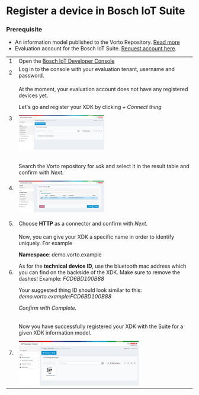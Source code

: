 # Register a device in Bosch IoT Suite


### Prerequisite

- An information model published to the Vorto Repository. [Read more](tutorial-create_and_publish_with_web_editor.md)
- Evaluation account for the Bosch IoT Suite. [Request account here](https://bosch-si.secure.force.com/content/FormDisplayPage?f=2abiE).

<table>
<tbody>
<tr>
  <td>1</td>
  <td>Open the <a href="https://console.bosch-iot-suite.com">Bosch IoT Developer Console</a>
  </td>
</tr>
<tr>
  <td colspan="1">2</td>
  <td colspan="1">Log in to the console with your evaluation tenant, username and password.</td>
</tr>
<tr>
  <td>3</td>
  <td>
    <p>At the moment, your evaluation account does not have any registered devices yet.</p>
    <p>Let's go and register your XDK by clicking <em>+ Connect thing</em>
    </p>
    <p>
      <img src="./images/connect_xdk_kura/step2_connect.png" width="50%" height="50%"/>
    </p>
  </td>
</tr>
<tr>
  <td colspan="1">4.</td>
  <td colspan="1">
    <p>Search the Vorto repository for <em>xdk</em> and select it in the result table and confirm with <em>Next</em>.</p>
    <p>
      <img src="./images/connect_xdk_kura/step2_connect_vorto.png" width="50%" height="50%"/>
    </p>
  </td>
</tr>
<tr>
  <td colspan="1">5.</td>
  <td colspan="1">Choose <strong>HTTP</strong> as a connector and confirm with <em>Next</em>.</td>
</tr>
<tr>
  <td colspan="1">6.</td>
  <td colspan="1">
    <p>Now, you can give your XDK a specific name in order to identify uniquely. For example</p>
    <p><b>Namespace</b>: demo.vorto.example</p>
    <p>As for the <b>technical device ID</b>, use the bluetooth mac address which you can find on the backside of the XDK. Make sure to remove the dashes! Example: <i>FCD6BD100B88</i></p>
	<p>Your suggested thing ID should look similar to this: <i>demo.vorto.example:FCD6BD100B88<i></p>
    <p>Confirm with <em>Complete.</em>
    </p>
  </td>
</tr>
<tr>
  <td colspan="1">7.</td>
  <td colspan="1">
    <p>Now you have successfully registered your XDK with the Suite for a given XDK information model.</p>
    <img src="./images/connect_xdk_kura/step2_7.png" width="70%" height="50%"/>
  </td>
</tr>
</tbody>
</table>